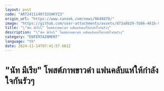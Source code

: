 ```yaml
---
layout: post
code: "ART2411140733SHKYZ3"
origin_url: "https://www.sanook.com/news/9648878/"
image: "https://github.com/user-attachments/assets/873a8b29-fb86-461b-9c78-ca82ef69386e"
title: "\"นัท มีเรีย\" โพสต์ภาพขาวดำ แฟนคลับแห่ให้กำลังใจกันรัวๆ"
description: "\"นัท มีเรีย\" โพสต์ภาพขาวดำ แฟนคลับแห่ให้กำลังใจกันรัวๆ"
category: "ENTERTAINMENT"
language: "th"
date: 2024-11-14T07:41:57.661Z
---
```


# "นัท มีเรีย" โพสต์ภาพขาวดำ แฟนคลับแห่ให้กำลังใจกันรัวๆ